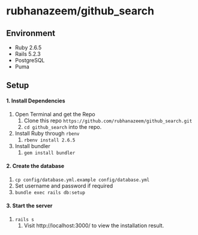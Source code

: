 # rubhanazeem/github_search

## Environment

- Ruby 2.6.5
- Rails 5.2.3
- PostgreSQL
- Puma

## Setup

#### 1. Install Dependencies

1. Open Terminal and get the Repo
   1. Clone this repo `https://github.com/rubhanazeem/github_search.git`
   2. `cd github_search` into the repo.
2. Install Ruby through `rbenv`
   1. `rbenv install 2.6.5`
3. Install bundler
   1. `gem install bundler`
   
#### 2. Create the database
1. `cp config/database.yml.example config/database.yml`
2. Set username and password if required
3. `bundle exec rails db:setup`

#### 3. Start the server
1. `rails s`
    1. Visit http://localhost:3000/ to view the installation result.